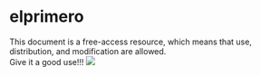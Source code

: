 # elprimero
This document is a free-access resource, which means that use, distribution, and modification are allowed.  
Give it a good use!!!
![](https://aguacatec.es/wp-content/uploads/2023/10/e5a978b8-6772-4c85-a50e-15581af7d483_clipdrop-cleanup-jpeg.webp)
